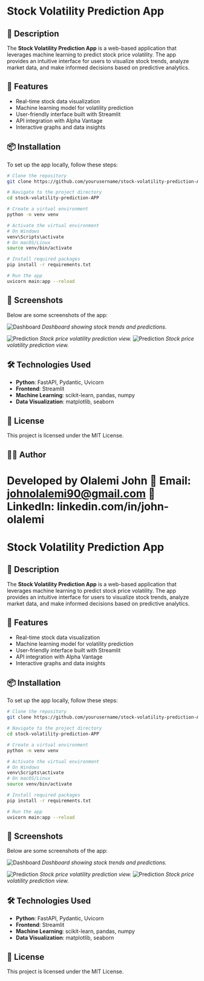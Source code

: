 # Stock Volatility Prediction App

## 📄 Description
The **Stock Volatility Prediction App** is a web-based application that leverages machine learning to predict stock price volatility. The app provides an intuitive interface for users to visualize stock trends, analyze market data, and make informed decisions based on predictive analytics.

## 🚀 Features
- Real-time stock data visualization
- Machine learning model for volatility prediction
- User-friendly interface built with Streamlit
- API integration with Alpha Vantage
- Interactive graphs and data insights

## 📦 Installation
To set up the app locally, follow these steps:

```bash
# Clone the repository
git clone https://github.com/yourusername/stock-volatility-prediction-APP.git

# Navigate to the project directory
cd stock-volatility-prediction-APP

# Create a virtual environment
python -m venv venv

# Activate the virtual environment
# On Windows
venv\Scripts\activate
# On macOS/Linux
source venv/bin/activate

# Install required packages
pip install -r requirements.txt

# Run the app
uvicorn main:app --reload
```

## 📸 Screenshots
Below are some screenshots of the app:

![Dashboard](images/dashboard.png)
*Dashboard showing stock trends and predictions.*

![Prediction](images/prediction1.png)
*Stock price volatility prediction view.*
![Prediction](images/prediction2.png)
*Stock price volatility prediction view.*

## 🛠 Technologies Used
- **Python**: FastAPI, Pydantic, Uvicorn
- **Frontend**: Streamlit
- **Machine Learning**: scikit-learn, pandas, numpy
- **Data Visualization**: matplotlib, seaborn

## 📄 License
This project is licensed under the MIT License.

## 👨‍💻 Author
Developed by Olalemi John
📧 Email: johnolalemi90@gmail.com
🔗 LinkedIn: linkedin.com/in/john-olalemi
=======
# Stock Volatility Prediction App

## 📄 Description
The **Stock Volatility Prediction App** is a web-based application that leverages machine learning to predict stock price volatility. The app provides an intuitive interface for users to visualize stock trends, analyze market data, and make informed decisions based on predictive analytics.

## 🚀 Features
- Real-time stock data visualization
- Machine learning model for volatility prediction
- User-friendly interface built with Streamlit
- API integration with Alpha Vantage
- Interactive graphs and data insights

## 📦 Installation
To set up the app locally, follow these steps:

```bash
# Clone the repository
git clone https://github.com/yourusername/stock-volatility-prediction-APP.git

# Navigate to the project directory
cd stock-volatility-prediction-APP

# Create a virtual environment
python -m venv venv

# Activate the virtual environment
# On Windows
venv\Scripts\activate
# On macOS/Linux
source venv/bin/activate

# Install required packages
pip install -r requirements.txt

# Run the app
uvicorn main:app --reload
```

## 📸 Screenshots
Below are some screenshots of the app:

![Dashboard](images/dashboard.png)
*Dashboard showing stock trends and predictions.*

![Prediction](images/prediction1.png)
*Stock price volatility prediction view.*
![Prediction](images/prediction2.png)
*Stock price volatility prediction view.*

## 🛠 Technologies Used
- **Python**: FastAPI, Pydantic, Uvicorn
- **Frontend**: Streamlit
- **Machine Learning**: scikit-learn, pandas, numpy
- **Data Visualization**: matplotlib, seaborn

## 📄 License
This project is licensed under the MIT License.
